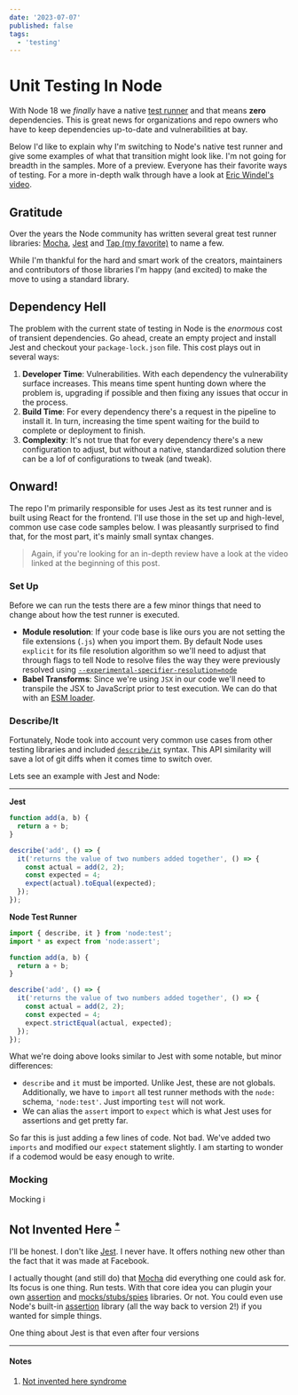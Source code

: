 ```yaml
---
date: '2023-07-07'
published: false
tags:
  - 'testing'
---
```

# Unit Testing In Node

With Node 18 we _finally_ have a native [test runner](https://nodejs.dev/en/api/v18/test/) and that means **zero** dependencies. This is great news for organizations and repo owners who have to keep dependencies up-to-date and vulnerabilities at bay.

Below I'd like to explain why I'm switching to Node's native test runner and give some examples of what that transition might look like. I'm not going for breadth in the samples. More of a preview. Everyone has their favorite ways of testing. For a more in-depth walk through have a look at [Eric Windel's video](https://www.youtube.com/watch?v=2YfIB4gia60).

## Gratitude

Over the years the Node community has written several great test runner libraries: [Mocha](https://mochajs.org/), [Jest](https://jestjs.io/) and [Tap (my favorite)](https://node-tap.org/) to name a few.

While I'm thankful for the hard and smart work of the creators, maintainers and contributors of those libraries I'm happy (and excited) to make the move to using a standard library.

## Dependency Hell

The problem with the current state of testing in Node is the _enormous_ cost of transient dependencies. Go ahead, create an empty project and install Jest and checkout your `package-lock.json` file. This cost plays out in several ways:

1. **Developer Time**: Vulnerabilities. With each dependency the vulnerability surface increases. This means time spent hunting down where the problem is, upgrading if possible and then fixing any issues that occur in the process.
1. **Build Time**: For every dependency there's a request in the pipeline to install it. In turn, increasing the time spent waiting for the build to complete or deployment to finish.
1. **Complexity**: It's not true that for every dependency there's a new configuration to adjust, but without a native, standardized solution there can be a lof of configurations to tweak (and tweak).

## Onward!

The repo I'm primarily responsible for uses Jest as its test runner and is built using React for the frontend. I'll use those in the set up and high-level, common use case code samples below. I was pleasantly surprised to find that, for the most part, it's mainly small syntax changes.

>Again, if you're looking for an in-depth review have a look at the video linked at the beginning of this post.

### Set Up

Before we can run the tests there are a few minor things that need to change about how the test runner is executed. 
- **Module resolution**: If your code base is like ours you are not setting the file extensions (`.js`) when you import them. By default Node uses `explicit` for its file resolution algorithm so we'll need to adjust that through flags to tell Node to resolve files the way they were previously resolved using [`--experimental-specifier-resolution=node`](https://nodejs.org/dist/latest-v18.x/docs/api/cli.html#--experimental-specifier-resolutionmode)
- **Babel Transforms**: Since we're using `JSX` in our code we'll need to transpile the JSX to JavaScript prior to test execution. We can do that with an [ESM loader](https://nodejs.org/docs/latest-v18.x/api/esm.html#loaders). 
### Describe/It

Fortunately, Node took into account very common use cases from other testing libraries and included [`describe/it`](https://nodejs.dev/en/api/v18/test/#describeit-syntax) syntax. This API similarity will save a lot of git diffs when it comes time to switch over.

Lets see an example with Jest and Node:

---

**Jest**
```js
function add(a, b) {
  return a + b;
}

describe('add', () => {
  it('returns the value of two numbers added together', () => {
    const actual = add(2, 2);
    const expected = 4;
    expect(actual).toEqual(expected);
  });
});
```

**Node Test Runner**
```js
import { describe, it } from 'node:test';
import * as expect from 'node:assert';

function add(a, b) {
  return a + b;
}

describe('add', () => {
  it('returns the value of two numbers added together', () => {
    const actual = add(2, 2);
    const expected = 4;
    expect.strictEqual(actual, expected);
  });
});
```
What we're doing above looks similar to Jest with some notable, but minor differences:
- `describe` and `it` must be imported. Unlike Jest, these are not globals. Additionally, we have to `import` all test runner methods with the `node:` schema, `'node:test'`. Just importing `test` will not work.
- We can alias the `assert` import to `expect` which is what Jest uses for assertions and get pretty far.

So far this is just adding a few lines of code. Not bad. We've added two `imports` and modified our `expect` statement slightly. I am starting to wonder if a codemod would be easy enough to write.

### Mocking
Mocking i

## Not Invented Here <sup>[\*](#notes)</sup>

I'll be honest. I don't like [Jest](https://jestjs.io/). I never have. It offers nothing new other than the fact that it was made at Facebook.

I actually thought (and still do) that [Mocha](https://mochajs.org/) did everything one could ask for. Its focus is one thing. Run tests. With that core idea you can plugin your own [assertion](https://www.chaijs.com/) and [mocks/stubs/spies](https://sinonjs.org/) libraries. Or not. You could even use Node's built-in [assertion](https://nodejs.org/docs/latest-v18.x/api/assert.html) library (all the way back to version 2!) if you wanted for simple things.

One thing about Jest is that even after four versions

---

#### Notes

1. [Not invented here syndrome](https://en.wikipedia.org/wiki/Not_invented_here)
